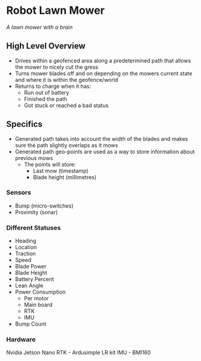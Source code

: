 # Robot Lawn Mower

_A lawn mower with a brain_

## High Level Overview
- Drives within a geofenced area along a predetermined path that allows the mower to nicely cut the gress
- Turns mower blades off and on depending on the mowers current state and where it is within the geofence/world
- Returns to charge when it has:
    - Run out of battery
    - Finished the path
    - Got stuck or reached a bad status

## Specifics
- Generated path takes into account the width of the blades and makes sure the path slightly overlaps as it mows
- Generated path geo-points are used as a way to store information about previous mows
    - The points will store:
        - Last mow (timestamp)
        - Blade height (millimetres)

### Sensors
- Bump (micro-switches)
- Proximity (sonar)

### Different Statuses
- Heading
- Location
- Traction
- Speed
- Blade Power
- Blade Height
- Battery Percent
- Lean Angle
- Power Consumption
    - Per motor
    - Main board
    - RTK
    - IMU
- Bump Count

### Hardware

Nvidia Jetson Nano
RTK - Ardusimple LR kit
IMU - BMI160